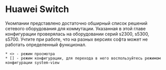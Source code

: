 # Huawei Switch

Укомпании представлено достаточно обширный список решений сетевого оборудования для коммутации. Указанная в этой главе конфигурации проверялась на оборудовании серий s2300, s5300, s5700. Учтите при работе, что на разных версиях софта может не работать определенный функционал.

	* <> - режим просмотра
	* [] - режим конфигурации, для перехода в него воспользуйтесь режимом конфигурации system-view
